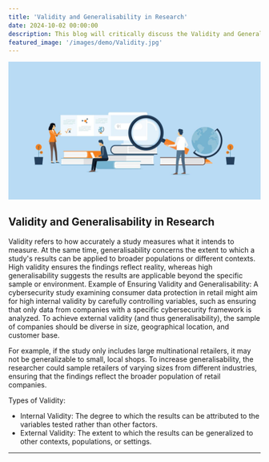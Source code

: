 ```yaml
---
title: 'Validity and Generalisability in Research'
date: 2024-10-02 00:00:00
description: This blog will critically discuss the Validity and Generalisability in Research
featured_image: '/images/demo/Validity.jpg'
---
```


![](/images/demo/Validity.jpg)

## Validity and Generalisability in Research

Validity refers to how accurately a study measures what it intends to measure. At the same time, generalisability concerns the extent to which a study's results can be applied to broader populations or different contexts. High validity ensures the findings reflect reality, whereas high generalisability suggests the results are applicable beyond the specific sample or environment.
Example of Ensuring Validity and Generalisability: A cybersecurity study examining consumer data protection in retail might aim for high internal validity by carefully controlling variables, such as ensuring that only data from companies with a specific cybersecurity framework is analyzed. To achieve external validity (and thus generalisability), the sample of companies should be diverse in size, geographical location, and customer base.

For example, if the study only includes large multinational retailers, it may not be generalizable to small, local shops. To increase generalisability, the researcher could sample retailers of varying sizes from different industries, ensuring that the findings reflect the broader population of retail companies.

Types of Validity:

- Internal Validity: The degree to which the results can be attributed to the variables tested rather than other factors.
- External Validity: The extent to which the results can be generalized to other contexts, populations, or settings.


---
